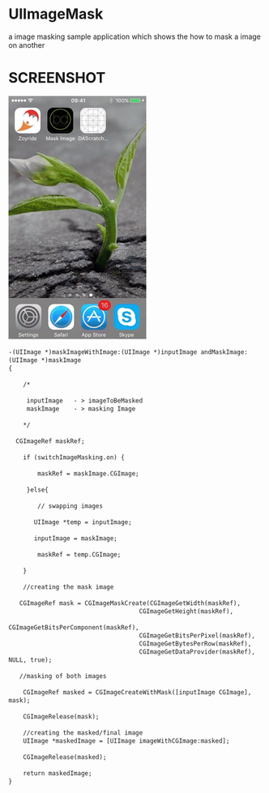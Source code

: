 # UIImageMask
a image masking sample application which shows the how to mask a image on another

# SCREENSHOT
![Alt text](https://github.com/deepakbhati99/UIImageMask/blob/master/giphy.gif "Screeshot #1")

    -(UIImage *)maskImageWithImage:(UIImage *)inputImage andMaskImage:(UIImage *)maskImage
    {
    
        /*
     
         inputImage   - > imageToBeMasked
         maskImage    - > masking Image
     
        */
    
      CGImageRef maskRef;
    
        if (switchImageMasking.on) {
        
            maskRef = maskImage.CGImage;
        
         }else{
        
            // swapping images
        
           UIImage *temp = inputImage;
        
           inputImage = maskImage;
        
            maskRef = temp.CGImage;
        
        }
    
        //creating the mask image
    
       CGImageRef mask = CGImageMaskCreate(CGImageGetWidth(maskRef),
                                        CGImageGetHeight(maskRef),
                                        CGImageGetBitsPerComponent(maskRef),
                                        CGImageGetBitsPerPixel(maskRef),
                                        CGImageGetBytesPerRow(maskRef),
                                        CGImageGetDataProvider(maskRef), NULL, true);
    
       //masking of both images
       
        CGImageRef masked = CGImageCreateWithMask([inputImage CGImage], mask);
        
        CGImageRelease(mask);
    
        //creating the masked/final image
        UIImage *maskedImage = [UIImage imageWithCGImage:masked];
    
        CGImageRelease(masked);
    
        return maskedImage;
    }
